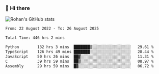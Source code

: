 ### 👋 Hi there 

<!--
**rohznmdev/rohznmdev** is a ✨ _special_ ✨ repository because its `README.md` (this file) appears on your GitHub profile.

Here are some ideas to get you started:

- 🔭 I’m currently working on ...
- 🌱 I’m currently learning Ruby and Ruby on Rails
- 👯 I’m looking to collaborate on ...
- 🤔 I’m looking for help with ...
- 💬 Ask me about ...
- 📫 How to reach me: ...
- 😄 Pronouns: ...
- ⚡ Fun fact: ...
-->
![Rohan's GitHub stats](https://github-readme-stats.vercel.app/api?username=rohznmdev&theme=dark&show_icons=true)

<!--START_SECTION:waka-->

```txt
From: 22 August 2022 - To: 26 August 2025

Total Time: 446 hrs 2 mins

Python        132 hrs 3 mins  ███████▒░░░░░░░░░░░░░░░░░   29.61 %
TypeScript    126 hrs 49 mins ███████░░░░░░░░░░░░░░░░░░   28.44 %
JavaScript    50 hrs 26 mins  ██▓░░░░░░░░░░░░░░░░░░░░░░   11.31 %
C             39 hrs 59 mins  ██▒░░░░░░░░░░░░░░░░░░░░░░   08.97 %
Assembly      29 hrs 59 mins  █▓░░░░░░░░░░░░░░░░░░░░░░░   06.72 %
```

<!--END_SECTION:waka-->
